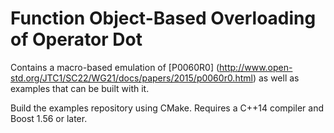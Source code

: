 # Function Object-Based Overloading of Operator Dot

Contains a macro-based emulation of [P0060R0] (http://www.open-std.org/JTC1/SC22/WG21/docs/papers/2015/p0060r0.html)
as well as examples that can be built with it.

Build the examples repository using CMake.
Requires a C++14 compiler and Boost 1.56 or later.
